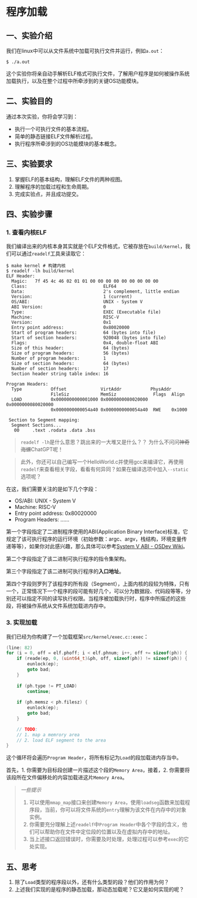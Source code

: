 # 程序加载

## 一、实验介绍

我们在linux中可以从文件系统中加载可执行文件并运行，例如`a.out`：

```shell
$ ./a.out
```

这个实验你将亲自动手解析ELF格式可执行文件，了解用户程序是如何被操作系统加载执行，以及在整个过程中所牵涉到的关键OS功能模块。

## 二、实验目的

通过本次实验，你将会学习到：

- 执行一个可执行文件的基本流程。
- 简单的静态链接ELF文件解析过程。
- 执行程序所牵涉到的OS功能模块的基本概念。

## 三、实验要求

1. 掌握ELF的基本结构，理解ELF文件的两种视图。
2. 理解程序的加载过程和生命周期。
3. 完成实验点，并且成功提交。

## 四、实验步骤

### 1. 查看内核ELF

我们编译出来的内核本身其实就是个ELF文件格式，它被存放在`build/kernel`，我们可以通过`readelf`工具来读取它：

```
$ make kernel # 构建内核
$ readelf -lh build/kernel
ELF Header:
  Magic:   7f 45 4c 46 02 01 01 00 00 00 00 00 00 00 00 00 
  Class:                             ELF64
  Data:                              2's complement, little endian
  Version:                           1 (current)
  OS/ABI:                            UNIX - System V
  ABI Version:                       0
  Type:                              EXEC (Executable file)
  Machine:                           RISC-V
  Version:                           0x1
  Entry point address:               0x80020000
  Start of program headers:          64 (bytes into file)
  Start of section headers:          920048 (bytes into file)
  Flags:                             0x4, double-float ABI
  Size of this header:               64 (bytes)
  Size of program headers:           56 (bytes)
  Number of program headers:         1
  Size of section headers:           64 (bytes)
  Number of section headers:         17
  Section header string table index: 16

Program Headers:
  Type           Offset             VirtAddr           PhysAddr
                 FileSiz            MemSiz              Flags  Align
  LOAD           0x0000000000001000 0x0000000080020000 0x0000000080020000
                 0x0000000000054a40 0x0000000000054a40  RWE    0x1000

 Section to Segment mapping:
  Segment Sections...
   00     .text .rodata .data .bss 
```

> `readelf -lh`是什么意思？跳出来的一大堆又是什么？？ 为什么不问问~~神奇海螺~~ChatGPT呢！

> 此外，你还可以自己编写一个HelloWorld.c并使用gcc来编译它，再使用`readelf`来查看相关字段，看看有何异同？如果在编译选项中加入`--static`选项呢？

在这，我们需要关注的是如下几个字段：

- OS/ABI: UNIX - System V
- Machine: RISC-V
- Entry point address: 0x80020000
- Program Headers: ……

第一个字段指定了二进制程序使用的ABI(Application Binary Interface)标准，它规定了该可执行程序的运行环境（初始参数：argc、argv，栈结构，环境变量传递等等），如果你对此感兴趣，那么具体可以参考[System V ABI - OSDev Wiki](https://wiki.osdev.org/System_V_ABI)。

第二个字段指定了该二进制可执行程序的指令集架构。

第三个字段指定了该二进制可执行程序的**入口地址**。

第四个字段则罗列了该程序的所有段（Segment），上面内核的段较为特殊，只有一个，正常情况下一个程序的段可能有好几个，可以分为数据段、代码段等等，分别还可以指定不同的读写执行权限。当程序被加载执行时，程序中所描述的这些段，将被操作系统从文件系统加载进内存中。

### 3. 实现加载

我们已经为你构建了一个加载框架`src/kernel/exec.c::exec`：

```c
(line: 82)
for (i = 0, off = elf.phoff; i < elf.phnum; i++, off += sizeof(ph)) {
	if (reade(ep, 0, (uint64_t)&ph, off, sizeof(ph)) != sizeof(ph)) {
		eunlock(ep);
		goto bad;
	}
	
	if (ph.type != PT_LOAD)
		continue;
		
	if (ph.memsz < ph.filesz) {
		eunlock(ep);
		goto bad;
	}

	// TODO:
	// 1. map a memrory area
	// 2. load ELF segment to the area
}
```

这个循环将会遍历`Program Header`，将所有标记为`Load`的段加载进内存当中。

首先，1. 你需要为目标段创建一片描述这个段的`Memory Area`，接着，2. 你需要将该段所在文件偏移处的内容加载进这片`Memory Area`。

> *一些提示*
> 
> 1) 可以使用`mmap_map`接口来创建`Memory Area`，使用`loadseg`函数来加载程序段，当前，你可以将文件系统的`entry`理解为该文件在内存中的对象实例。
> 2) 你需要充分理解上述`readelf`中`Program Header`中各个字段的含义，他们可以帮助你在文件中定位段的位置以及在虚拟内存中的地址。
> 3) 当上述接口返回错误时，你需要及时处理，处理过程可以参考`exec`的它处实现。

## 五、思考

1. 除了`Load`类型的程序段以外，还有什么类型的段？他们的作用为何？
2. 上述我们实现的是程序的静态加载，那动态加载呢？它又是如何实现的呢？